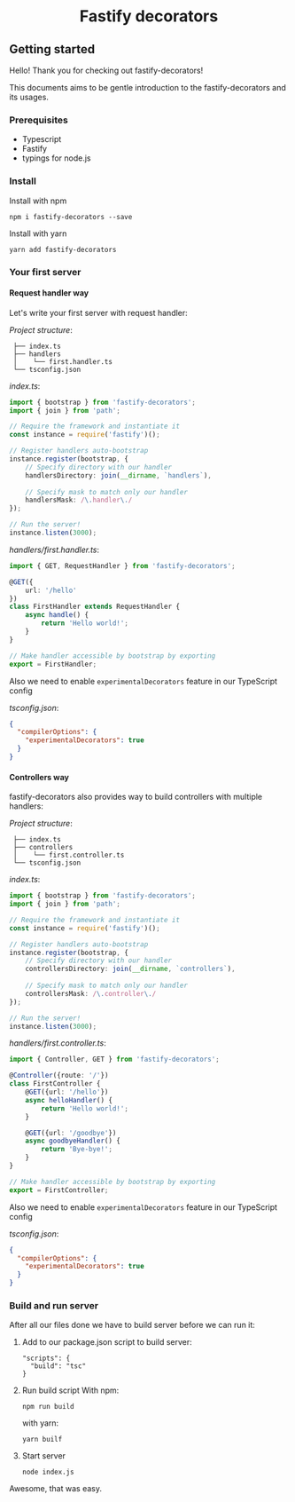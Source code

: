 <h1 align="center">Fastify decorators</h1>

## Getting started
Hello! Thank you for checking out fastify-decorators!

This documents aims to be gentle introduction to the fastify-decorators and its usages.

### Prerequisites

- Typescript
- Fastify
- typings for node.js

### Install

Install with npm
```
npm i fastify-decorators --save
```
Install with yarn
```
yarn add fastify-decorators
```

### Your first server
#### Request handler way
Let's write your first server with request handler:

*Project structure*:

```
 ├── index.ts
 ├── handlers
 │    └── first.handler.ts
 └── tsconfig.json
```

*index.ts*:
```typescript
import { bootstrap } from 'fastify-decorators';
import { join } from 'path';

// Require the framework and instantiate it
const instance = require('fastify')();

// Register handlers auto-bootstrap
instance.register(bootstrap, {
    // Specify directory with our handler
    handlersDirectory: join(__dirname, `handlers`),
    
    // Specify mask to match only our handler
    handlersMask: /\.handler\./
});

// Run the server!
instance.listen(3000);
```

*handlers/first.handler.ts*:
```typescript
import { GET, RequestHandler } from 'fastify-decorators';

@GET({
    url: '/hello'
})
class FirstHandler extends RequestHandler {
    async handle() {
        return 'Hello world!';
    }
}

// Make handler accessible by bootstrap by exporting
export = FirstHandler;
```

Also we need to enable `experimentalDecorators` feature in our TypeScript config

*tsconfig.json*:
```json
{
  "compilerOptions": {
    "experimentalDecorators": true
  }  
}
```

#### Controllers way
fastify-decorators also provides way to build controllers with multiple handlers:


*Project structure*:

```
 ├── index.ts
 ├── controllers
 │    └── first.controller.ts
 └── tsconfig.json
```

*index.ts*:
```typescript
import { bootstrap } from 'fastify-decorators';
import { join } from 'path';

// Require the framework and instantiate it
const instance = require('fastify')();

// Register handlers auto-bootstrap
instance.register(bootstrap, {
    // Specify directory with our handler
    controllersDirectory: join(__dirname, `controllers`),
    
    // Specify mask to match only our handler
    controllersMask: /\.controller\./
});

// Run the server!
instance.listen(3000);
```

*handlers/first.controller.ts*:
```typescript
import { Controller, GET } from 'fastify-decorators';

@Controller({route: '/'})
class FirstController {
    @GET({url: '/hello'})
    async helloHandler() {
        return 'Hello world!';
    }

    @GET({url: '/goodbye'})
    async goodbyeHandler() {
        return 'Bye-bye!';
    }
}

// Make handler accessible by bootstrap by exporting
export = FirstController;
```

Also we need to enable `experimentalDecorators` feature in our TypeScript config

*tsconfig.json*:
```json
{
  "compilerOptions": {
    "experimentalDecorators": true
  }  
}
```



### Build and run server

After all our files done we have to build server before we can run it:

1. Add to our package.json script to build server:
    ```
    "scripts": {
      "build": "tsc"
    }
    ```

1. Run build script
    With npm:
    ```
    npm run build
    ```
    with yarn:
    ```
    yarn builf
    ```

1. Start server
    ```
    node index.js
    ```

Awesome, that was easy.